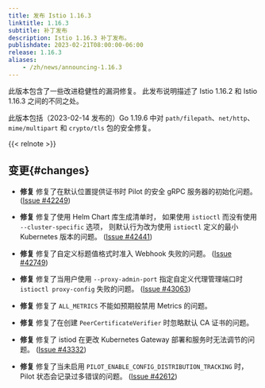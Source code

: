 ```yaml
---
title: 发布 Istio 1.16.3
linktitle: 1.16.3
subtitle: 补丁发布
description: Istio 1.16.3 补丁发布。
publishdate: 2023-02-21T08:00:00-06:00
release: 1.16.3
aliases:
    - /zh/news/announcing-1.16.3
---
```


此版本包含了一些改进稳健性的漏洞修复。
此发布说明描述了 Istio 1.16.2 和 Istio 1.16.3 之间的不同之处。

此版本包括（2023-02-14 发布的）Go 1.19.6 中对 `path/filepath`、`net/http`、
`mime/multipart` 和 `crypto/tls` 包的安全修复。

{{< relnote >}}

## 变更{#changes}

- **修复** 修复了在默认位置提供证书时 Pilot 的安全 gRPC 服务器的初始化问题。
  ([Issue #42249](https://github.com/istio/istio/issues/42249))

- **修复** 修复了使用 Helm Chart 库生成清单时，
  如果使用 `istioctl` 而没有使用 `--cluster-specific` 选项，
  则默认行为改为使用 `istioctl` 定义的最小 Kubernetes 版本的问题。
  ([Issue #42441](https://github.com/istio/istio/issues/42441))

- **修复** 修复了自定义标题值格式时准入 Webhook 失败的问题。
  ([Issue #42749](https://github.com/istio/istio/issues/42749))

- **修复** 修复了当用户使用 `--proxy-admin-port` 指定自定义代理管理端口时
  `istioctl proxy-config` 失败的问题。
  ([Issue #43063](https://github.com/istio/istio/issues/43063))

- **修复** 修复了 `ALL_METRICS` 不能如预期般禁用 Metrics 的问题。

- **修复** 修复了在创建 `PeerCertificateVerifier` 时忽略默认 CA 证书的问题。

- **修复** 修复了 istiod 在更改 Kubernetes Gateway 部署和服务时无法调节的问题。
  ([Issue #43332](https://github.com/istio/istio/issues/43332))

- **修复** 修复了当未启用 `PILOT_ENABLE_CONFIG_DISTRIBUTION_TRACKING` 时，
  Pilot 状态会记录过多错误的问题。
  ([Issue #42612](https://github.com/istio/istio/issues/42612))
